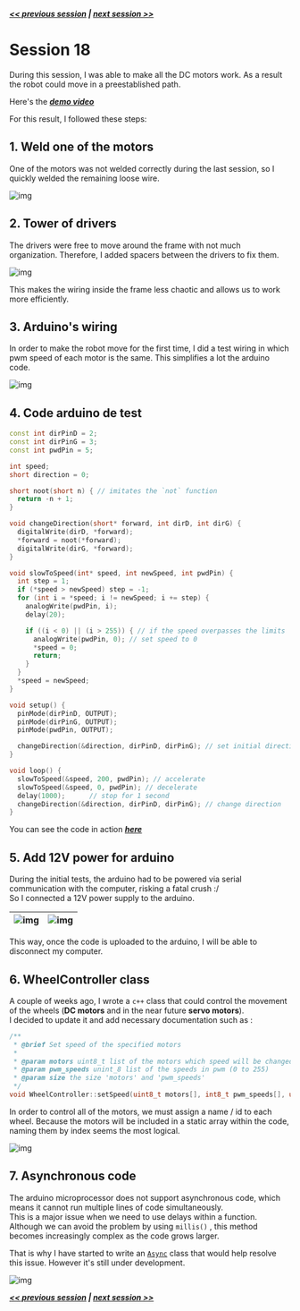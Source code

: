 ***[<< previous session](session17.md) | [next session >>](session19.md)***

# Session 18

During this session, I was able to make all the DC motors work. As a result the robot could move in a preestablished path.  

Here's the [***demo video***](../../Documentation/Images/session18_4.mp4)  

For this result, I followed these steps:

## 1. Weld one of the motors

One of the motors was not welded correctly during the last session, so I quickly welded the remaining loose wire.

![img](../../Documentation/Images/session18_2.jpg)

## 2. Tower of drivers

The drivers were free to move around the frame with not much organization. Therefore, I added spacers between the drivers to fix them.

![img](../../Documentation/Images/session18_7.jpg)

This makes the wiring inside the frame less chaotic and allows us to work more efficiently.

## 3. Arduino's wiring

In order to make the robot move for the first time, I did a test wiring in which pwm speed of each motor is the same. This simplifies a lot the arduino code.

![img](../../Documentation/Images/session18_8.jpg)

## 4. Code arduino de test

```ino
const int dirPinD = 2;
const int dirPinG = 3;
const int pwdPin = 5;

int speed;
short direction = 0;

short noot(short n) { // imitates the `not` function
  return -n + 1;
}

void changeDirection(short* forward, int dirD, int dirG) {
  digitalWrite(dirD, *forward);
  *forward = noot(*forward);
  digitalWrite(dirG, *forward);
}

void slowToSpeed(int* speed, int newSpeed, int pwdPin) {
  int step = 1;
  if (*speed > newSpeed) step = -1;
  for (int i = *speed; i != newSpeed; i += step) {
    analogWrite(pwdPin, i);
    delay(20);

    if ((i < 0) || (i > 255)) { // if the speed overpasses the limits
      analogWrite(pwdPin, 0); // set speed to 0
      *speed = 0;
      return;
    }
  }
  *speed = newSpeed;
}

void setup() {
  pinMode(dirPinD, OUTPUT);
  pinMode(dirPinG, OUTPUT);
  pinMode(pwdPin, OUTPUT);

  changeDirection(&direction, dirPinD, dirPinG); // set initial direction
}

void loop() {
  slowToSpeed(&speed, 200, pwdPin); // accelerate
  slowToSpeed(&speed, 0, pwdPin); // decelerate
  delay(1000);      // stop for 1 second
  changeDirection(&direction, dirPinD, dirPinG); // change direction
}
```

You can see the code in action [***here***](../../Documentation/Images/session18_4.mp4)  

## 5. Add 12V power for arduino

During the initial tests, the arduino had to be powered via serial communication with the computer, risking a fatal crush :/  
So I connected a 12V power supply to the arduino.

|![img](../../Documentation/Images/session18_6.jpg)|![img](../../Documentation/Images/session18_5.jpg)|
|:---:|:---:|

This way, once the code is uploaded to the arduino, I will be able to disconnect my computer.

## 6. WheelController class

A couple of weeks ago, I wrote a `c++` class that could control the movement of the wheels (**DC motors** and in the near future **servo motors**).  
I decided to update it and add necessary documentation such as :

```cpp
/**
 * @brief Set speed of the specified motors
 *
 * @param motors uint8_t list of the motors which speed will be changed
 * @param pwm_speeds unint_8 list of the speeds in pwm (0 to 255)
 * @param size the size 'motors' and 'pwm_speeds'
 */
void WheelController::setSpeed(uint8_t motors[], int8_t pwm_speeds[], uint8_t size){ /* ... */ }
```

In order to control all of the motors, we must assign a name / id to each wheel. Because the motors will be included in a static array within the code, naming them by index seems the most logical.

![img](../../Documentation/Images/session18_1.png)

## 7. Asynchronous code

The arduino microprocessor does not support asynchronous code, which means it cannot run multiple lines of code simultaneously.  
This is a major issue when we need to use delays within a function.  
Although we can avoid the problem by using `millis()` , this method becomes increasingly complex as the code grows larger.

That is why I have started to write an [`Async`](../../Code/tests/Movement/Async.h) class that would help resolve this issue.
However it's still under development.

![img](../../Documentation/Images/session18_3.jpg)

***[<< previous session](session17.md) | [next session >>](session19.md)***
